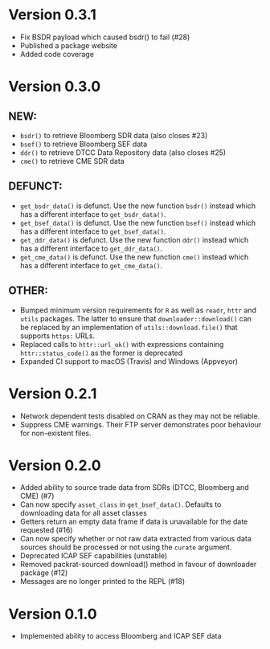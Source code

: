 # Version 0.3.1

- Fix BSDR payload which caused bsdr() to fail (#28)
- Published a package website
- Added code coverage

# Version 0.3.0

## NEW:

- `bsdr()` to retrieve Bloomberg SDR data (also closes #23)
- `bsef()` to retrieve Bloomberg SEF data
- `ddr()` to retrieve DTCC Data Repository data (also closes #25)
- `cme()` to retrieve CME SDR data


## DEFUNCT:

- `get_bsdr_data()` is defunct. Use the new function `bsdr()` instead which has a different interface to `get_bsdr_data()`.
- `get_bsef_data()` is defunct. Use the new function `bsef()` instead which has a different interface to `get_bsef_data()`.
- `get_ddr_data()` is defunct. Use the new function `ddr()` instead which has a different interface to `get_ddr_data()`.
- `get_cme_data()` is defunct. Use the new function `cme()` instead which has a different interface to `get_cme_data()`.

## OTHER:

- Bumped minimum version requirements for `R` as well as `readr`, `httr` and `utils` packages. The latter to ensure that `downloader::download()` can be replaced by an implementation of `utils::download.file()` that supports `https:` URLs.
- Replaced calls to `httr::url_ok()` with expressions containing `httr::status_code()` as the former is deprecated
- Expanded CI support to macOS (Travis) and Windows (Appveyor)
 

# Version 0.2.1

- Network dependent tests disabled on CRAN as they may not be reliable.
- Suppress CME warnings. Their FTP server demonstrates poor behaviour for non-existent files.

# Version 0.2.0

- Added ability to source trade data from SDRs (DTCC, Bloomberg and CME) (#7) 
- Can now specify `asset_class` in `get_bsef_data()`. Defaults to downloading data for all asset classes
- Getters return an empty data frame if data is unavailable for the date requested (#16)
- Can now specify whether or not raw data extracted from various data sources should be processed or not using the `curate` argument.
- Deprecated ICAP SEF capabilities (unstable)
- Removed packrat-sourced download() method in favour of downloader package (#12)
- Messages are no longer printed to the REPL (#18)

# Version 0.1.0

- Implemented ability to access Bloomberg and ICAP SEF data
